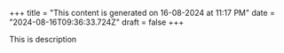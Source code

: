 +++
title = "This content is generated on 16-08-2024 at 11:17 PM"
date = "2024-08-16T09:36:33.724Z"
draft = false
+++

  This is description
        